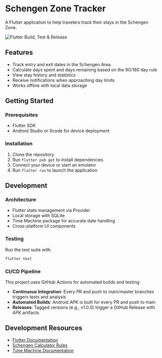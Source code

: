 # Schengen Zone Tracker

A Flutter application to help travelers track their stays in the Schengen Zone.

![Flutter Build, Test & Release](https://github.com/username/schengen/workflows/Flutter%20Build,%20Test%20%26%20Release/badge.svg)

## Features

- Track entry and exit dates in the Schengen Area
- Calculate days spent and days remaining based on the 90/180 day rule
- View stay history and statistics
- Receive notifications when approaching day limits
- Works offline with local data storage

## Getting Started

### Prerequisites
- Flutter SDK
- Android Studio or Xcode for device deployment

### Installation
1. Clone the repository
2. Run `flutter pub get` to install dependencies
3. Connect your device or start an emulator
4. Run `flutter run` to launch the application

## Development

### Architecture
- Flutter state management via Provider
- Local storage with SQLite
- Time Machine package for accurate date handling
- Cross-platform UI components

### Testing
Run the test suite with:
```bash
flutter test
```

### CI/CD Pipeline
This project uses GitHub Actions for automated builds and testing:
- **Continuous Integration**: Every PR and push to main/master branches triggers tests and analysis
- **Automated Builds**: Android APK is built for every PR and push to main
- **Releases**: Tagged versions (e.g., v1.0.0) trigger a GitHub Release with APK artifacts

## Development Resources

- [Flutter Documentation](https://docs.flutter.dev/)
- [Schengen Calculator Rules](https://ec.europa.eu/home-affairs/policies/schengen-borders-and-visa/border-crossing/short-stay-visa-calculator_en)
- [Time Machine Documentation](https://pub.dev/packages/time_machine)
